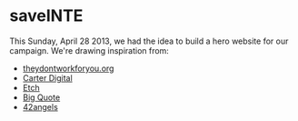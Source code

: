 # saveINTE

This Sunday, April 28 2013, we had the idea to build a hero website for our campaign.
We're drawing inspiration from:

- [theydontworkforyou.org](http://theydontworkforyou.org/)
- [Carter Digital](http://www.carterdigital.com.au/)
- [Etch](http://etchapps.com/)
- [Big Quote](http://bigquote.co/)
- [42angels](http://42angels.com)